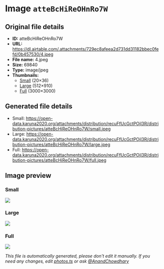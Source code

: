 # Image `atteBcHiReOHnRo7W`

## Original file details

- **ID:** atteBcHiReOHnRo7W
- **URL:** https://dl.airtable.com/.attachments/729ec8afeea2d731dd31182bbec0fefd/0b457530/4.jpeg
- **File name:** 4.jpeg
- **Size:** 69840
- **Type:** image/jpeg
- **Thumbnails:**
  - [Small](https://dl.airtable.com/.attachmentThumbnails/a1d2c02a2781ba8d04e9cde8aefa8ee9/8b4536f8) (20×36)
  - [Large](https://dl.airtable.com/.attachmentThumbnails/b198f753867ad3864cbaee1d1987d300/966d6cfa) (512×910)
  - [Full](https://dl.airtable.com/.attachmentThumbnails/730536862b7de51fefdd36c8c8136d5a/a4dc5808) (3000×3000)

## Generated file details

- Small: https://open-data.karuna2020.org/attachments/distribution/recuFfUcGctPOjl3R/distribution-pictures/atteBcHiReOHnRo7W/small.jpeg
- Large: https://open-data.karuna2020.org/attachments/distribution/recuFfUcGctPOjl3R/distribution-pictures/atteBcHiReOHnRo7W/large.jpeg
- Full: https://open-data.karuna2020.org/attachments/distribution/recuFfUcGctPOjl3R/distribution-pictures/atteBcHiReOHnRo7W/full.jpeg

## Image preview

### Small

![](https://open-data.karuna2020.org/attachments/distribution/recuFfUcGctPOjl3R/distribution-pictures/atteBcHiReOHnRo7W/small.jpeg)

### Large

![](https://open-data.karuna2020.org/attachments/distribution/recuFfUcGctPOjl3R/distribution-pictures/atteBcHiReOHnRo7W/large.jpeg)

### Full

![](https://open-data.karuna2020.org/attachments/distribution/recuFfUcGctPOjl3R/distribution-pictures/atteBcHiReOHnRo7W/full.jpeg)

_This file is automatically generated, please don't edit it manually. If you need any changes, edit [photos.ts](/photos.ts) or ask [@AnandChowdhary](https://github.com/AnandChowdhary)_
